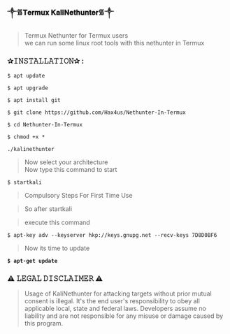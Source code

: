### ༒︎᯾𝐓𝐞𝐫𝐦𝐮𝐱 𝐊𝐚𝐥𝐢𝐍𝐞𝐭𝐡𝐮𝐧𝐭𝐞𝐫᯾༒︎

> Termux Nethunter for Termux users  
> we can run some linux root tools with this nethunter in Termux  

### ✰𝙸𝙽𝚂𝚃𝙰𝙻𝙻𝙰𝚃𝙸𝙾𝙽✰ :  
```
$ apt update   
```
```
$ apt upgrade  
```
```
$ apt install git  
```
```
$ git clone https://github.com/Hax4us/Nethunter-In-Termux 
```
```
$ cd Nethunter-In-Termux  
```
```
$ chmod +x *  
```
```
./kalinethunter  
```

> Now select your architecture   
> Now type this command to start   
```
$ startkali
```
> Compulsory Steps For First Time Use  

> So after startkali  

> execute this command  
```
$ apt-key adv --keyserver hkp://keys.gnupg.net --recv-keys 7D8D0BF6  
```
> Now its time to update 

 **`$ apt-get update`**

### ⚠️ 𝙻𝙴𝙶𝙰𝙻 𝙳𝙸𝚂𝙲𝙻𝙰𝙸𝙼𝙴𝚁 ⚠️ 
> Usage of KaliNethunter for attacking targets without prior mutual consent is illegal. It's the end user's responsibility to obey all applicable local, state and federal laws. Developers assume no liability and are not responsible for any misuse or damage caused by this program.
